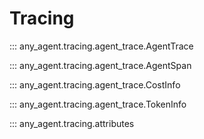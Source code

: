 # Tracing

::: any_agent.tracing.agent_trace.AgentTrace

::: any_agent.tracing.agent_trace.AgentSpan

::: any_agent.tracing.agent_trace.CostInfo

::: any_agent.tracing.agent_trace.TokenInfo

::: any_agent.tracing.attributes
